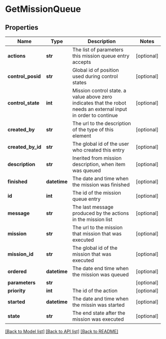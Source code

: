 # GetMissionQueue

## Properties
Name | Type | Description | Notes
------------ | ------------- | ------------- | -------------
**actions** | **str** | The list of parameters this mission queue entry accepts | [optional] 
**control_posid** | **str** | Global id of position used during control states | [optional] 
**control_state** | **int** | Mission control state. a value above zero indicates that the robot needs an external input in order to continue | [optional] 
**created_by** | **str** | The url to the description of the type of this element | [optional] 
**created_by_id** | **str** | The global id of the user who created this entry | [optional] 
**description** | **str** | Inerited from mission description, when item was queued | [optional] 
**finished** | **datetime** | The date and time when the mission was finished | [optional] 
**id** | **int** | The id of the mission queue entry | [optional] 
**message** | **str** | The last message produced by the actions in the mission list | [optional] 
**mission** | **str** | The url to the mission that mission that was executed | [optional] 
**mission_id** | **str** | The global id of the mission that was executed | [optional] 
**ordered** | **datetime** | The date end time when the mission was queued | [optional] 
**parameters** | **str** |  | [optional] 
**priority** | **int** | The id of the action | [optional] 
**started** | **datetime** | The date and time when the missin was started | [optional] 
**state** | **str** | The end state after the mission was executed | [optional] 

[[Back to Model list]](../README.md#documentation-for-models) [[Back to API list]](../README.md#documentation-for-api-endpoints) [[Back to README]](../README.md)

